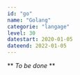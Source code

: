 ```yaml
---
id: "go"
name: "Golang"
categorie: "langage"
level: 30
datestart: 2020-01-05
dateend: 2022-01-05
---
```


** _To be done_ **